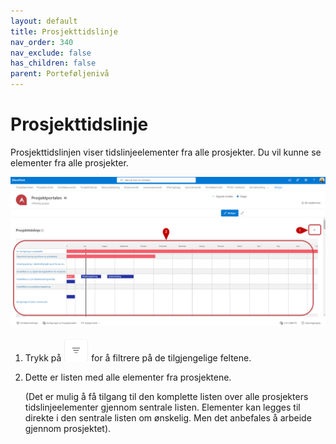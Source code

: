 ```yaml
---
layout: default
title: Prosjekttidslinje
nav_order: 340
nav_exclude: false
has_children: false
parent: Porteføljenivå
---
```


# Prosjekttidslinje

Prosjekttidslinjen viser tidslinjeelementer fra alle prosjekter. Du vil kunne se elementer fra alle prosjekter.

![](./media/34-Prosjekttidslinje.png)


1. Trykk på ![](./media/FiltrerKnapp.png) for å filtrere på de tilgjengelige feltene.

2. Dette er listen med alle elementer fra prosjektene.

   (Det er mulig å få tilgang til den komplette listen over alle prosjekters tidslinjeelementer gjennom sentrale listen. Elementer kan legges til direkte i den sentrale listen om ønskelig. Men det anbefales å arbeide gjennom prosjektet).
